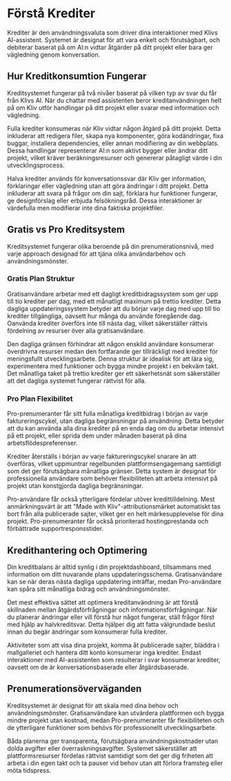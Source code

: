 # Förstå Krediter

Krediter är den användningsvaluta som driver dina interaktioner med Klivs AI-assistent. Systemet är designat för att vara enkelt och förutsägbart, och debiterar baserat på om AI:n vidtar åtgärder på ditt projekt eller bara ger vägledning genom konversation.

## Hur Kreditkonsumtion Fungerar

Kreditsystemet fungerar på två nivåer baserat på vilken typ av svar du får från Klivs AI. När du chattar med assistenten beror kreditanvändningen helt på om Kliv utför handlingar på ditt projekt eller svarar med information och vägledning.

Fulla krediter konsumeras när Kliv vidtar någon åtgärd på ditt projekt. Detta inkluderar att redigera filer, skapa nya komponenter, göra kodändringar, fixa buggar, installera dependencies, eller annan modifiering av din webbplats. Dessa handlingar representerar AI:n som aktivt bygger eller ändrar ditt projekt, vilket kräver beräkningsresurser och genererar påtagligt värde i din utvecklingsprocess.

Halva krediter används för konversationssvar där Kliv ger information, förklaringar eller vägledning utan att göra ändringar i ditt projekt. Detta inkluderar att svara på frågor om din sajt, förklara hur funktioner fungerar, ge designförslag eller erbjuda felsökningsråd. Dessa interaktioner är värdefulla men modifierar inte dina faktiska projektfiler.

## Gratis vs Pro Kreditsystem

Kreditsystemet fungerar olika beroende på din prenumerationsnivå, med varje approach designad för att tjäna olika användarbehov och användningsmönster.

### Gratis Plan Struktur

Gratisanvändare arbetar med ett dagligt kreditbidragssystem som ger upp till tio krediter per dag, med ett månatligt maximum på trettio krediter. Detta dagliga uppdateringssystem betyder att du börjar varje dag med upp till tio krediter tillgängliga, oavsett hur många du använde föregående dag. Oanvända krediter överförs inte till nästa dag, vilket säkerställer rättvis fördelning av resurser över alla gratisanvändare.

Den dagliga gränsen förhindrar att någon enskild användare konsumerar överdrivna resurser medan den fortfarande ger tillräckligt med krediter för meningsfullt utvecklingsarbete. Denna struktur är idealisk för att lära sig, experimentera med funktioner och bygga mindre projekt i en bekväm takt. Det månatliga taket på trettio krediter ger ett säkerhetsnät som säkerställer att det dagliga systemet fungerar rättvist för alla.

### Pro Plan Flexibilitet

Pro-prenumeranter får sitt fulla månatliga kreditbidrag i början av varje faktureringscykel, utan dagliga begränsningar på användning. Detta betyder att du kan använda alla dina krediter på en enda dag om du arbetar intensivt på ett projekt, eller sprida dem under månaden baserat på dina arbetsflödespreferenser.

Krediter återställs i början av varje faktureringscykel snarare än att överföras, vilket uppmuntrar regelbunden plattformsengagemang samtidigt som det ger förutsägbara månatliga gränser. Detta system är designat för professionella användare som behöver flexibiliteten att arbeta intensivt på projekt utan konstgjorda dagliga begränsningar.

Pro-användare får också ytterligare fördelar utöver kredittilldelning. Mest anmärkningsvärt är att "Made with Kliv"-attributionsmärket automatiskt tas bort från alla publicerade sajter, vilket ger en helt märkesupplevelse för dina projekt. Pro-prenumeranter får också prioriterad hostingprestanda och förbättrade supportresponsstider.

## Kredithantering och Optimering

Din kreditbalans är alltid synlig i din projektdashboard, tillsammans med information om ditt nuvarande plans uppdateringsschema. Gratisanvändare kan se när deras nästa dagliga uppdatering inträffar, medan Pro-användare kan spåra sitt månatliga bidrag och användningsmönster.

Det mest effektiva sättet att optimera kreditanvändning är att förstå skillnaden mellan åtgärdsförfrågningar och informationsförfrågningar. När du planerar ändringar eller vill förstå hur något fungerar, ställ frågor först med hjälp av halvkreditsvar. Detta hjälper dig att fatta välgrundade beslut innan du begär ändringar som konsumerar fulla krediter.

Aktiviteter som att visa dina projekt, komma åt publicerade sajter, bläddra i mallgalleriet och hantera ditt konto konsumerar inga krediter. Endast interaktioner med AI-assistenten som resulterar i svar konsumerar krediter, oavsett om de är konversationsbaserade eller åtgärdsbaserade.

## Prenumerationsöverväganden

Kreditsystemet är designat för att skala med dina behov och användningsmönster. Gratisanvändare kan utvärdera plattformen och bygga mindre projekt utan kostnad, medan Pro-prenumeranter får flexibiliteten och de ytterligare funktioner som behövs för professionellt utvecklingsarbete.

Båda planerna ger transparenta, förutsägbara användningskostnader utan dolda avgifter eller överraskningsavgifter. Systemet säkerställer att plattformsresurser fördelas rättvist samtidigt som det ger dig friheten att arbeta i din egen takt och ta pauser vid behov utan att förlora framsteg eller möta tidspress.